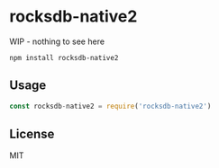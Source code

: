 # rocksdb-native2

WIP - nothing to see here

```
npm install rocksdb-native2
```

## Usage

``` js
const rocksdb-native2 = require('rocksdb-native2')
```

## License

MIT
